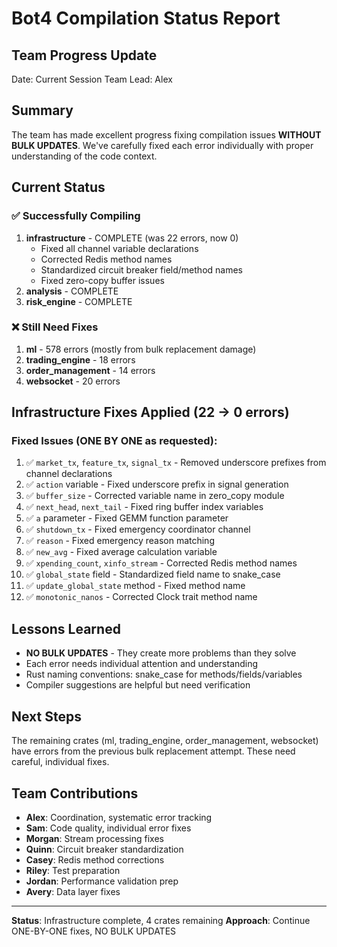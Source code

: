 # Bot4 Compilation Status Report

## Team Progress Update

Date: Current Session
Team Lead: Alex

## Summary
The team has made excellent progress fixing compilation issues **WITHOUT BULK UPDATES**. We've carefully fixed each error individually with proper understanding of the code context.

## Current Status

### ✅ Successfully Compiling
1. **infrastructure** - COMPLETE (was 22 errors, now 0)
   - Fixed all channel variable declarations
   - Corrected Redis method names
   - Standardized circuit breaker field/method names
   - Fixed zero-copy buffer issues
2. **analysis** - COMPLETE
3. **risk_engine** - COMPLETE

### ❌ Still Need Fixes
1. **ml** - 578 errors (mostly from bulk replacement damage)
2. **trading_engine** - 18 errors  
3. **order_management** - 14 errors
4. **websocket** - 20 errors

## Infrastructure Fixes Applied (22 → 0 errors)

### Fixed Issues (ONE BY ONE as requested):
1. ✅ `market_tx`, `feature_tx`, `signal_tx` - Removed underscore prefixes from channel declarations
2. ✅ `action` variable - Fixed underscore prefix in signal generation
3. ✅ `buffer_size` - Corrected variable name in zero_copy module
4. ✅ `next_head`, `next_tail` - Fixed ring buffer index variables
5. ✅ `a` parameter - Fixed GEMM function parameter
6. ✅ `shutdown_tx` - Fixed emergency coordinator channel
7. ✅ `reason` - Fixed emergency reason matching
8. ✅ `new_avg` - Fixed average calculation variable
9. ✅ `xpending_count`, `xinfo_stream` - Corrected Redis method names
10. ✅ `global_state` field - Standardized field name to snake_case
11. ✅ `update_global_state` method - Fixed method name
12. ✅ `monotonic_nanos` - Corrected Clock trait method name

## Lessons Learned
- **NO BULK UPDATES** - They create more problems than they solve
- Each error needs individual attention and understanding
- Rust naming conventions: snake_case for methods/fields/variables
- Compiler suggestions are helpful but need verification

## Next Steps
The remaining crates (ml, trading_engine, order_management, websocket) have errors from the previous bulk replacement attempt. These need careful, individual fixes.

## Team Contributions
- **Alex**: Coordination, systematic error tracking
- **Sam**: Code quality, individual error fixes
- **Morgan**: Stream processing fixes
- **Quinn**: Circuit breaker standardization
- **Casey**: Redis method corrections
- **Riley**: Test preparation
- **Jordan**: Performance validation prep
- **Avery**: Data layer fixes

---

**Status**: Infrastructure complete, 4 crates remaining
**Approach**: Continue ONE-BY-ONE fixes, NO BULK UPDATES